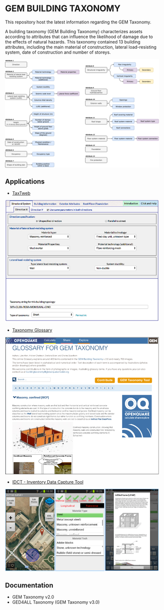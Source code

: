 # GEM BUILDING TAXONOMY

This repository host the latest information regarding the GEM Taxonomy.

A building taxonomy (GEM Building Taxonomy) characterizes assets according to attributes that can influence the likelihood of damage due to the effects of natural hazards.  This taxonomy contained 13 building attributes, including the main material of construction, lateral load-resisting system, date of construction and number of storeys.

![taxonomy_v3.1](https://github.com/CatalinaYepes/gem_taxonomy/blob/master/figures/taxonomy_v3.1.png)


## Applications
- [TaxTweb](https://platform.openquake.org/taxtweb/)

![taxtweb](https://github.com/CatalinaYepes/gem_taxonomy/blob/master/figures/taxtweb.png)


- [Taxonomy Glossary](https://taxonomy.openquake.org/)

![taxonomy_glossary](https://github.com/CatalinaYepes/gem_taxonomy/blob/master/figures/taxonomy_glossary.png)

- [IDCT - Inventory Data Capture Tool](https://play.google.com/store/apps/details?id=org.globalquakemodel.org.idctdo&hl=es_CO&gl=US)

![IDCT](https://github.com/CatalinaYepes/gem_taxonomy/blob/master/figures/IDCT.png)


## Documentation
- GEM Taxonomy v2.0
- GED4ALL Taxonomy (GEM Taxonomy v3.0)
